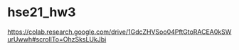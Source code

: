 # hse21_hw3
https://colab.research.google.com/drive/1GdcZHVSoo04PftGtoRACEA0kSWurUwwh#scrollTo=OhzSksLUkJbi
